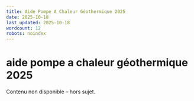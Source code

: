 ```yaml
---
title: Aide Pompe A Chaleur Géothermique 2025
date: 2025-10-18
last_updated: 2025-10-18
wordcount: 12
robots: noindex
---
```


# aide pompe a chaleur géothermique 2025

Contenu non disponible – hors sujet.